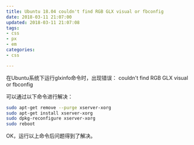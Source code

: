 ```yaml
---
title: Ubuntu 18.04 couldn't find RGB GLX visual or fbconfig
date: 2018-03-11 21:07:00
updated: 2018-03-11 21:07:08
tags: 
- css
- px
- em
categories: 
- css

---
```

在Ubuntu系统下运行glxinfo命令时，出现错误：
couldn't find RGB GLX visual or fbconfig
 
可以通过以下命令进行解决：


<!--more-->


```bash
sudo apt-get remove --purge xserver-xorg
sudo apt-get install xserver-xorg
sudo dpkg-reconfigure xserver-xorg
sudo reboot
```
OK，运行以上命令后问题得到了解决。